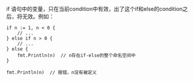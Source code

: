 if 语句中的变量，只在当前condition中有效，出了这个if和else的condition之后，将无效。例如：
```golang
if n := 1, n < 0 {
	// ...
} else if n > 0 {
	// ...
} else {
	fmt.Println(n)  // n存在if-else的整个命名空间中
}

fmt.Println(n)  // 报错，n没有被定义
```